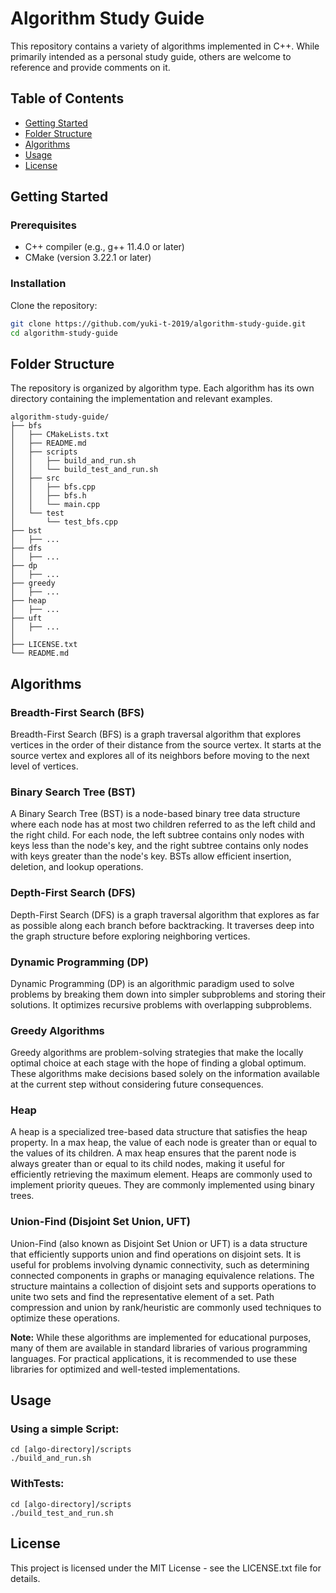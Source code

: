 # Algorithm Study Guide
This repository contains a variety of algorithms implemented in C++. 
While primarily intended as a personal study guide, others are welcome to reference and provide comments on it.

## Table of Contents
- [Getting Started](#getting-started)
- [Folder Structure](#folder-structure)
- [Algorithms](#algorithms)
- [Usage](#usage)
- [License](#license)


## Getting Started
### Prerequisites
- C++ compiler (e.g., g++ 11.4.0 or later)
- CMake (version 3.22.1 or later)

### Installation
Clone the repository:
```bash
git clone https://github.com/yuki-t-2019/algorithm-study-guide.git
cd algorithm-study-guide
```


## Folder Structure
The repository is organized by algorithm type.
Each algorithm has its own directory containing the implementation and relevant examples.
```
algorithm-study-guide/
├── bfs
│   ├── CMakeLists.txt
│   ├── README.md
│   ├── scripts
│   │   ├── build_and_run.sh
│   │   └── build_test_and_run.sh
│   ├── src
│   │   ├── bfs.cpp
│   │   ├── bfs.h
│   │   └── main.cpp
│   └── test
│       └── test_bfs.cpp
├── bst
│   ├── ...
├── dfs
│   ├── ...
├── dp
│   ├── ...
├── greedy
│   ├── ...
├── heap
│   ├── ...
├── uft
│   ├── ...
│
├── LICENSE.txt
└── README.md
```

## Algorithms
### Breadth-First Search (BFS)
Breadth-First Search (BFS) is a graph traversal algorithm that explores vertices in the order of their distance from the source vertex. It starts at the source vertex and explores all of its neighbors before moving to the next level of vertices.

### Binary Search Tree (BST)
A Binary Search Tree (BST) is a node-based binary tree data structure where each node has at most two children referred to as the left child and the right child. For each node, the left subtree contains only nodes with keys less than the node's key, and the right subtree contains only nodes with keys greater than the node's key. BSTs allow efficient insertion, deletion, and lookup operations.

### Depth-First Search (DFS)
Depth-First Search (DFS) is a graph traversal algorithm that explores as far as possible along each branch before backtracking. It traverses deep into the graph structure before exploring neighboring vertices.

### Dynamic Programming (DP)
Dynamic Programming (DP) is an algorithmic paradigm used to solve problems by breaking them down into simpler subproblems and storing their solutions. It optimizes recursive problems with overlapping subproblems.

### Greedy Algorithms
Greedy algorithms are problem-solving strategies that make the locally optimal choice at each stage with the hope of finding a global optimum. These algorithms make decisions based solely on the information available at the current step without considering future consequences.

### Heap
A heap is a specialized tree-based data structure that satisfies the heap property. In a max heap, the value of each node is greater than or equal to the values of its children. A max heap ensures that the parent node is always greater than or equal to its child nodes, making it useful for efficiently retrieving the maximum element. Heaps are commonly used to implement priority queues. They are commonly implemented using binary trees.

### Union-Find (Disjoint Set Union, UFT)
Union-Find (also known as Disjoint Set Union or UFT) is a data structure that efficiently supports union and find operations on disjoint sets. It is useful for problems involving dynamic connectivity, such as determining connected components in graphs or managing equivalence relations. The structure maintains a collection of disjoint sets and supports operations to unite two sets and find the representative element of a set. Path compression and union by rank/heuristic are commonly used techniques to optimize these operations.

**Note:**
While these algorithms are implemented for educational purposes, many of them are available in standard libraries of various programming languages. For practical applications, it is recommended to use these libraries for optimized and well-tested implementations.


## Usage
### Using a simple Script:
```
cd [algo-directory]/scripts
./build_and_run.sh
```
### WithTests:
```
cd [algo-directory]/scripts
./build_test_and_run.sh
```


## License
This project is licensed under the MIT License - see the LICENSE.txt file for details.
